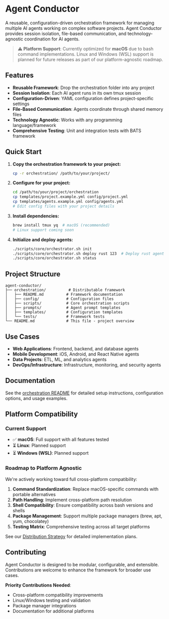 # Agent Conductor

A reusable, configuration-driven orchestration framework for managing multiple AI agents working on complex software projects. Agent Conductor provides session isolation, file-based communication, and technology-agnostic coordination for AI agents.

> **⚠️ Platform Support**: Currently optimized for **macOS** due to bash command implementations. Linux and Windows (WSL) support is planned for future releases as part of our platform-agnostic roadmap.

## Features

- **Reusable Framework**: Drop the orchestration folder into any project
- **Session Isolation**: Each AI agent runs in its own tmux session
- **Configuration-Driven**: YAML configuration defines project-specific settings
- **File-Based Communication**: Agents coordinate through shared memory files
- **Technology Agnostic**: Works with any programming language/framework
- **Comprehensive Testing**: Unit and integration tests with BATS framework

## Quick Start

1. **Copy the orchestration framework to your project:**
   ```bash
   cp -r orchestration/ /path/to/your/project/
   ```

2. **Configure for your project:**
   ```bash
   cd /path/to/your/project/orchestration
   cp templates/project.example.yml config/project.yml
   cp templates/agents.example.yml config/agents.yml
   # Edit config files with your project details
   ```

3. **Install dependencies:**
   ```bash
   brew install tmux yq  # macOS (recommended)
   # Linux support coming soon
   ```

4. **Initialize and deploy agents:**
   ```bash
   ./scripts/core/orchestrator.sh init
   ./scripts/core/orchestrator.sh deploy rust 123  # Deploy rust agent for issue #123
   ./scripts/core/orchestrator.sh status
   ```

## Project Structure

```
agent-conductor/
├── orchestration/          # Distributable framework
│   ├── README.md          # Framework documentation
│   ├── config/            # Configuration files
│   ├── scripts/           # Core orchestration scripts
│   ├── prompts/           # Agent prompt templates
│   ├── templates/         # Configuration templates
│   └── tests/             # Framework tests
└── README.md              # This file - project overview
```

## Use Cases

- **Web Applications**: Frontend, backend, and database agents
- **Mobile Development**: iOS, Android, and React Native agents
- **Data Projects**: ETL, ML, and analytics agents
- **DevOps/Infrastructure**: Infrastructure, monitoring, and security agents

## Documentation

See the [orchestration README](orchestration/README.md) for detailed setup instructions, configuration options, and usage examples.

## Platform Compatibility

### Current Support
- ✅ **macOS**: Full support with all features tested
- ⏳ **Linux**: Planned support
- ⏳ **Windows (WSL)**: Planned support

### Roadmap to Platform Agnostic
We're actively working toward full cross-platform compatibility:

1. **Command Standardization**: Replace macOS-specific commands with portable alternatives
2. **Path Handling**: Implement cross-platform path resolution
3. **Shell Compatibility**: Ensure compatibility across bash versions and shells
4. **Package Management**: Support multiple package managers (brew, apt, yum, chocolatey)
5. **Testing Matrix**: Comprehensive testing across all target platforms

See our [Distribution Strategy](docs/distribution-strategy.md) for detailed implementation plans.

## Contributing

Agent Conductor is designed to be modular, configurable, and extensible. Contributions are welcome to enhance the framework for broader use cases.

**Priority Contributions Needed**:
- Cross-platform compatibility improvements
- Linux/Windows testing and validation
- Package manager integrations
- Documentation for additional platforms